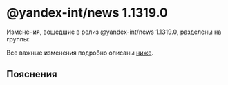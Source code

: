 # @yandex-int/news 1.1319.0

<!-- ЧЕЛОВЕЧЕСКОЕ ВСТУПЛЕНИЕ -->

Изменения, вошедшие в релиз @yandex-int/news 1.1319.0, разделены на группы:

Все важные изменения подробно описаны [ниже](#Пояснения).

## Пояснения

